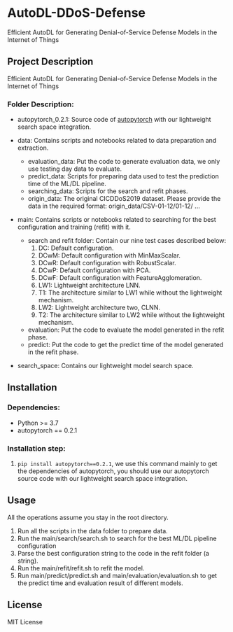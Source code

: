 # AutoDL-DDoS-Defense
Efficient AutoDL for Generating Denial-of-Service Defense Models in the Internet of Things

## Project Description
Efficient AutoDL for Generating Denial-of-Service Defense Models in the Internet of Things

### Folder Description:
* autopytorch_0.2.1: Source code of [autopytorch](https://github.com/automl/Auto-PyTorch) with our lightweight search space integration.

* data: Contains scripts and notebooks related to data preparation and extraction.
    * evaluation_data: Put the code to generate evaluation data, we only use testing day data to evaluate.
    * predict_data: Scripts for preparing data used to test the prediction time of the ML/DL pipeline.
    * searching_data: Scripts for the search and refit phases.
    * origin_data: The original CICDDoS2019 dataset. Please provide the data in the required format: origin_data/CSV-01-12/01-12/ ...

* main: Contains scripts or notebooks related to searching for the best configuration and training (refit) with it.
    * search and refit folder:
        Contain our nine test cases described below:
        1. DC: Default configuration.
        2. DCwM: Default configuration with MinMaxScalar.
        3. DCwR: Default configuration with RobustScalar.
        4. DCwP: Default configuration with PCA.
        5. DCwF: Default configuration with FeatureAgglomeration.
        6. LW1: Lightweight architecture LNN.
        7. T1: The architecture similar to LW1 while without the lightweight mechanism.
        8. LW2: Lightweight architecture two, CLNN.
        9. T2: The architecture similar to LW2 while without the lightweight mechanism.
    * evaluation: Put the code to evaluate the model generated in the refit phase.
    * predict: Put the code to get the predict time of the model generated in the refit phase.

* search_space: Contains our lightweight model search space.

## Installation
### Dependencies:
* Python >= 3.7
* autopytorch == 0.2.1

### Installation step:
1. `pip install autopytorch==0.2.1`, we use this command mainly to get the dependencies of autopytorch, you should use our autopytorch source code with our lightweight search space integration.

## Usage
All the operations assume you stay in the root directory.
1. Run all the scripts in the data folder to prepare data.
2. Run the main/search/search.sh to search for the best ML/DL pipeline configuration
3. Parse the best configuration string to the code in the refit folder (a string).
4. Run the main/refit/refit.sh to refit the model.
5. Run main/predict/predict.sh and main/evaluation/evaluation.sh to get the predict time and evaluation result of different models.

## License
MIT License
